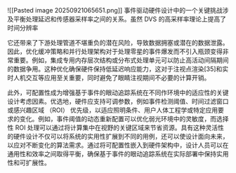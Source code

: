 ![[Pasted image 20250921065651.png]]
事件驱动硬件设计中的一个关键挑战涉及平衡处理延迟和传感器采样率之间的关系。虽然 DVS 的高采样率理论上提高了时间分辨率

它还带来了下游处理管道不堪重负的潜在风险，导致数据拥塞或潜在的数据泄露。因此，优化缓冲策略和并行处理架构对于处理零星的事件爆发而不引入瓶颈变得非常重要。例如，集成专用内存层次结构或分布式处理单元可以防止高活动间隔期间的数据争用。这种优化确保硬件保持低延迟响应能力，这对于注视点渲染[35]和实时人机交互等应用至关重要，同时避免了眼睛注视期间不必要的计算开销。

此外，可配置性成为增强基于事件的眼动追踪系统在不同作环境中的适应性的关键设计考虑因素。优选地，硬件应支持可调参数，例如事件检测阈值、时间过滤窗口或感兴趣区域 （ROI） 优先级，以适应照明条件、用户人体工程学或特定应用要求的变化。例如，事件阈值的动态重新配置可以优化弱光环境中的灵敏度，而选择性 ROI 处理可以通过将计算集中在视野的关键区域来节省资源。具有这种灵活性的硬件设计不仅可以将系统的实用性扩展到不同的用例，还可以使设计面向未来，以应对不断变化的算法需求。通过将可配置性嵌入到硬件架构中，设计人员可以在通用性和效率之间取得平衡，确保基于事件的眼动追踪系统在实际部署中保持实用性和可扩展性。